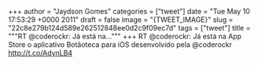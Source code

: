 
+++
author = "Jaydson Gomes"
categories = ["tweet"]
date = "Tue May 10 17:53:29 +0000 2011"
draft = false
image = "{TWEET_IMAGE}"
slug = "22c8e279b124d589e262512848ee0d2c9f09ec7d"
tags = ["tweet"]
title = """RT @coderockr: Já está na..."""
+++
RT @coderockr: Já está na App Store o aplicativo Botãoteca para iOS desenvolvido pela @coderockr http://t.co/AdynLB4
